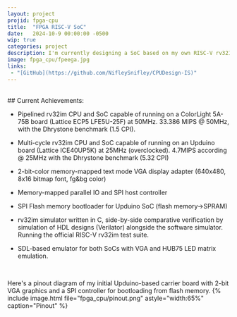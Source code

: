 ```yaml
---
layout: project
projid: fpga-cpu
title:  "FPGA RISC-V SoC"
date:   2024-10-9 00:00:00 -0500
wip: true
categories: project
description: I'm currently designing a SoC based on my own RISC-V rv32IM-compatible processor core with VGA graphics and other miscellaneous IO functionality TBD. Initially, I targeted the amazing [Upduino](https://tinyvision.ai/products/fpga-development-board-upduino-v3-1)'s [ICE40UP5K](https://www.latticesemi.com/en/Products/FPGAandCPLD/iCE40UltraPlus) FPGA, but in search of higher performance, I have pipelined my initial design and switched to using a [ECP5](https://www.latticesemi.com/Products/FPGAandCPLD/ECP5) to allow for a more complex and optimized design with more FUNctionality.
image: fpga_cpu/fpeega.jpg
links:
 - "[GitHub](https://github.com/NifleySnifley/CPUDesign-IS)"
---
```


<br/>
## Current Achievements:

- Pipelined rv32im CPU and SoC capable of running on a ColorLight 5A-75B board (Lattice ECP5 LFE5U-25F) at 50MHz. 33.386 MIPS @ 50MHz, with the Dhrystone benchmark (1.5 CPI).

- Multi-cycle rv32im CPU and SoC capable of running on an Upduino board (Lattice ICE40UP5K) at 25MHz (overclocked). 4.7MIPS according @ 25MHz with the Dhrystone benchmark (5.32 CPI)

- 2-bit-color memory-mapped text mode VGA display adapter (640x480, 8x16 bitmap font, fg&bg color)

- Memory-mapped parallel IO and SPI host controller

- SPI Flash memory bootloader for Upduino SoC (flash memory->SPRAM)

- rv32im simulator written in C, side-by-side comparative verification by simulation of HDL designs (Verilator) alongside the software simulator. Running the official RISC-V rv32im test suite.

- SDL-based emulator for both SoCs with VGA and HUB75 LED matrix emulation.

<br/>

Here's a pinout diagram of my initial Upduino-based carrier board with 2-bit VGA graphics and a SPI controller for bootloading from flash memory.
{% include image.html file="fpga_cpu/pinout.png" astyle="width:65%" caption="Pinout" %}
<!-- 
<br/>
It also runs on a iceFUN board! (faster, but with less memory)
{% include image.html file="fpga_cpu/pinout.png" astyle="width:65%" caption="iceFUN blinky!" %} -->